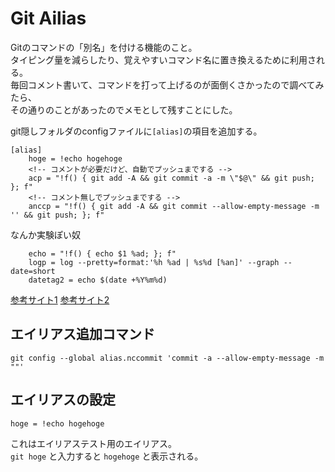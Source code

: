 # Git Ailias

Gitのコマンドの「別名」を付ける機能のこと。  
タイピング量を減らしたり、覚えやすいコマンド名に置き換えるために利用される。  
毎回コメント書いて、コマンドを打って上げるのが面倒くさかったので調べてみたら、  
その通りのことがあったのでメモとして残すことにした。  

git隠しフォルダのconfigファイルに`[alias]`の項目を追加する。  

```Git
[alias]
    hoge = !echo hogehoge
    <!-- コメントが必要だけど、自動でプッシュまでする -->
    acp = "!f() { git add -A && git commit -a -m \"$@\" && git push; }; f"
    <!-- コメント無しでプッシュまでする -->
    anccp = "!f() { git add -A && git commit --allow-empty-message -m '' && git push; }; f"
```

なんか実験ぽい奴

```Git
    echo = "!f() { echo $1 %ad; }; f"
    logp = log --pretty=format:'%h %ad | %s%d [%an]' --graph --date=short
    datetag2 = echo $(date +%Y%m%d)
```

[参考サイト1](https://www.it-swarm-ja.tech/ja/git/git-add%E3%80%81commit%E3%80%81push%E3%82%B3%E3%83%9E%E3%83%B3%E3%83%89%E3%82%921%E3%81%BE%E3%81%A8%E3%82%81%E3%81%A6%E3%81%BE%E3%81%97%E3%81%9F%E3%81%8B%EF%BC%9F/1043252019/)
[参考サイト2](https://qiita.com/YamEiR/items/d98ba009d2925e7eb305)

## エイリアス追加コマンド

```Git
git config --global alias.nccommit 'commit -a --allow-empty-message -m ""'
```

## エイリアスの設定

`hoge = !echo hogehoge`  

これはエイリアステスト用のエイリアス。  
`git hoge` と入力すると `hogehoge` と表示される。

